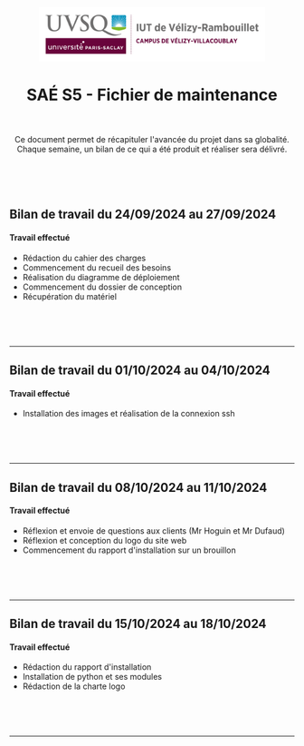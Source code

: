 
<div align="center">
<img height="95" width="400" src="img/IUT_Velizy_Villacoublay_logo_2020_ecran.png" title="logo uvsq vélizy"/>

# SAÉ S5  - Fichier de maintenance

<br><br>
Ce document permet de récapituler l'avancée du projet dans sa globalité.<br>
Chaque semaine, un bilan de ce qui a été produit et réaliser sera délivré. 
</div>


<br><br><br>

## Bilan de travail du 24/09/2024 au 27/09/2024

#### Travail effectué

- Rédaction du cahier des charges 
- Commencement du recueil des besoins 
- Réalisation du diagramme de déploiement 
- Commencement du dossier de conception
- Récupération du matériel

<br><br><br>

---

## Bilan de travail du 01/10/2024 au 04/10/2024

#### Travail effectué

- Installation des images et réalisation de la connexion ssh

<br><br><br>

---

## Bilan de travail du 08/10/2024 au 11/10/2024

#### Travail effectué

- Réflexion et envoie de questions aux clients (Mr Hoguin et Mr Dufaud) 
- Réflexion et conception du logo du site web
- Commencement du rapport d'installation sur un brouillon

<br><br><br>

---

## Bilan de travail du 15/10/2024 au 18/10/2024

#### Travail effectué

- Rédaction du rapport d'installation
- Installation de python et ses modules 
- Rédaction de la charte logo

<br><br><br>

---
